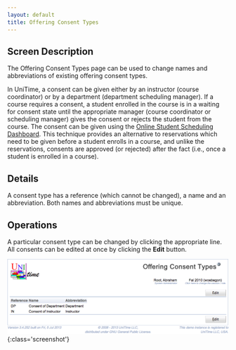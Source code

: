 ```yaml
---
layout: default
title: Offering Consent Types
---
```



## Screen Description


 The Offering Consent Types page can be used to change names and abbreviations of existing offering consent types.


 In UniTime, a consent can be given either by an instructor (course coordinator) or by a department (department scheduling manager). If a course requires a consent, a student enrolled in the course is in a waiting for consent state until the appropriate manager (course coordinator or scheduling manager) gives the consent or rejects the student from the course. The consent can be given using the [Online Student Scheduling Dashboard](online-student-scheduling-dashboard). This technique provides an alternative to reservations which need to be given before a student enrolls in a course, and unlike the reservations, consents are approved (or rejected) after the fact (i.e., once a student is enrolled in a course).

## Details


 A consent type has a reference (which cannot be changed), a name and an abbreviation. Both names and abbreviations must be unique.

## Operations


 A particular consent type can be changed by clicking the appropriate line. All consents can be edited at once by clicking the **Edit** button.


![Offering Consent Types](images/offering-consent-types-1.png){:class='screenshot'}
